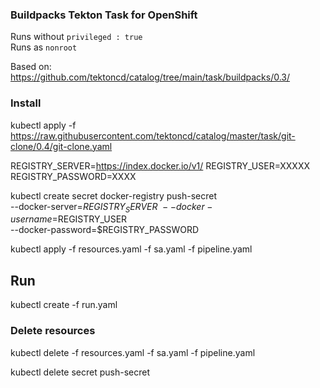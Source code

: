 
### Buildpacks Tekton Task for OpenShift
Runs without `privileged : true`  
Runs as `nonroot`


Based on:
https://github.com/tektoncd/catalog/tree/main/task/buildpacks/0.3/



### Install

kubectl apply -f https://raw.githubusercontent.com/tektoncd/catalog/master/task/git-clone/0.4/git-clone.yaml

REGISTRY_SERVER=https://index.docker.io/v1/ REGISTRY_USER=XXXXX REGISTRY_PASSWORD=XXXX

kubectl create secret docker-registry push-secret \
    --docker-server=$REGISTRY_SERVER \
    --docker-username=$REGISTRY_USER \
    --docker-password=$REGISTRY_PASSWORD


kubectl apply -f resources.yaml -f sa.yaml -f pipeline.yaml


## Run
kubectl create -f run.yaml



### Delete resources
kubectl delete -f resources.yaml -f sa.yaml -f pipeline.yaml

kubectl delete secret push-secret